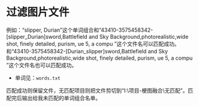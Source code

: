 # 过滤图片文件

例如：“slipper, Durian”这个单词组合和“43410-3575458342-[slipper_Durian]sword,Battlefield and Sky Background,photorealistic,wide shot, finely detailed, purism, ue 5, a compu ”这个文件名可以匹配成功。和“43410-3575458342-[Durian_slipper]sword,Battlefield and Sky Background,photorealistic,wide shot, finely detailed, purism, ue 5, a compu ”这个文件名也可以匹配成功。

- 单词见：`words.txt`

匹配成功则保留文件，无匹配项目则把文件剪切到“I:\项目-梗图融合\无匹配”。匹配完后输出给我未匹配的单词组合名单。
